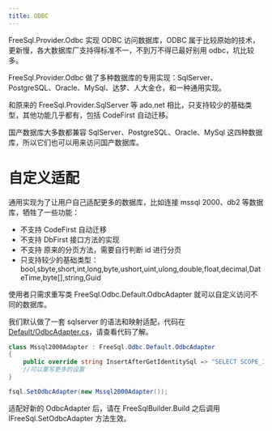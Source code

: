 ```yaml
---
title: ODBC
---
```


FreeSql.Provider.Odbc 实现 ODBC 访问数据库，ODBC 属于比较原始的技术，更新慢，各大数据库厂支持得标准不一，不到万不得已最好别用 odbc，坑比较多。

FreeSql.Provider.Odbc 做了多种数据库的专用实现：SqlServer、PostgreSQL、Oracle、MySql、达梦、人大金仓，和一种通用实现。

和原来的 FreeSql.Provider.SqlServer 等 ado.net 相比，只支持较少的基础类型，其他功能几乎都有，包括 CodeFirst 自动迁移。

国产数据库大多数都兼容 SqlServer、PostgreSQL、Oracle、MySql 这四种数据库，所以它们也可以用来访问国产数据库。

# 自定义适配

通用实现为了让用户自己适配更多的数据库，比如连接 mssql 2000、db2 等数据库，牺牲了一些功能：

- 不支持 CodeFirst 自动迁移
- 不支持 DbFirst 接口方法的实现
- 不支持 原来的分页方法，需要自行判断 id 进行分页
- 只支持较少的基础类型：bool,sbyte,short,int,long,byte,ushort,uint,ulong,double,float,decimal,DateTime,byte[],string,Guid

使用者只需求重写类 FreeSql.Odbc.Default.OdbcAdapter 就可以自定义访问不同的数据库。

我们默认做了一套 sqlserver 的语法和映射适配，代码在 [Default/OdbcAdapter.cs](https://github.com/2881099/FreeSql/blob/master/Providers/FreeSql.Provider.Odbc/Default/OdbcAdapter.cs)，请查看代码了解。

```csharp
class Mssql2000Adapter : FreeSql.Odbc.Default.OdbcAdapter
{
    public override string InsertAfterGetIdentitySql => "SELECT SCOPE_IDENTITY()";
    //可以重写更多的设置
}

fsql.SetOdbcAdapter(new Mssql2000Adapter());
```

适配好新的 OdbcAdapter 后，请在 FreeSqlBuilder.Build 之后调用 IFreeSql.SetOdbcAdapter 方法生效。

